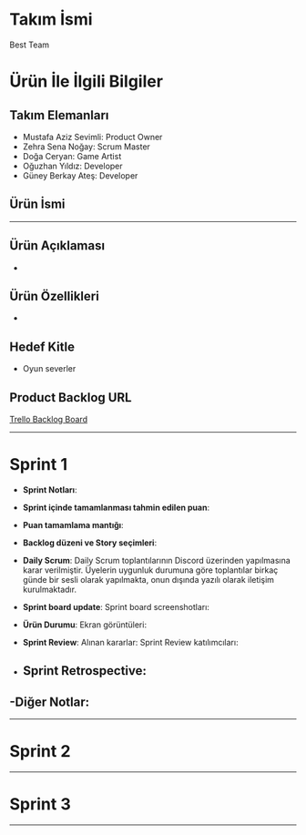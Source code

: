# **Takım İsmi**

Best Team

# Ürün İle İlgili Bilgiler

## Takım Elemanları

- Mustafa Aziz Sevimli: Product Owner
- Zehra Sena Noğay: Scrum Master
- Doğa Ceryan: Game Artist
- Oğuzhan Yıldız: Developer
- Güney Berkay Ateş: Developer

## Ürün İsmi

----

## Ürün Açıklaması

- 

## Ürün Özellikleri

- 

## Hedef Kitle

- Oyun severler

## Product Backlog URL

[Trello Backlog Board](https://trello.com/b/PMQp8MDJ/kanban-panosu)

---

# Sprint 1

- **Sprint Notları**: 

- **Sprint içinde tamamlanması tahmin edilen puan**: 

- **Puan tamamlama mantığı**: 

- **Backlog düzeni ve Story seçimleri**:  

- **Daily Scrum**: Daily Scrum toplantılarının Discord üzerinden yapılmasına karar verilmiştir. Üyelerin uygunluk durumuna göre toplantılar birkaç günde bir sesli olarak yapılmakta, onun dışında yazılı olarak iletişim kurulmaktadır.

- **Sprint board update**: Sprint board screenshotları: 


- **Ürün Durumu**: Ekran görüntüleri:
  

- **Sprint Review**: 
Alınan kararlar: 
Sprint Review katılımcıları: 

- **Sprint Retrospective:**
  - 

-**Diğer Notlar**:
- 

---

# Sprint 2


---

# Sprint 3

---
